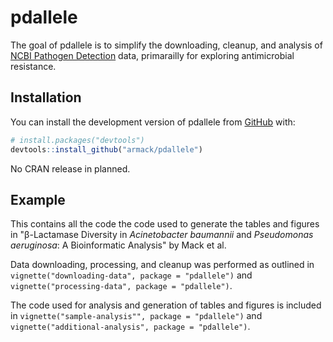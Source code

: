 # pdallele

<!-- badges: start -->
<!-- badges: end -->

The goal of pdallele is to simplify the downloading, cleanup, and analysis of
[NCBI Pathogen Detection](https://www.ncbi.nlm.nih.gov/pathogens/) data,
primarailly for exploring antimicrobial resistance.

## Installation

You can install the development version of pdallele from [GitHub](https://github.com/) with:

``` r
# install.packages("devtools")
devtools::install_github("armack/pdallele")
```

No CRAN release in planned.

## Example

This contains all the code the code used to generate the tables and figures in
"β-Lactamase Diversity in *Acinetobacter baumannii* and *Pseudomonas
aeruginosa*: A Bioinformatic Analysis" by Mack et al.

Data downloading, processing, and cleanup was performed as outlined in
`vignette("downloading-data", package = "pdallele")` and
`vignette("processing-data", package = "pdallele")`.

The code used for analysis and generation of tables and figures is included in
`vignette("sample-analysis"", package = "pdallele")` and
`vignette("additional-analysis", package = "pdallele")`.
